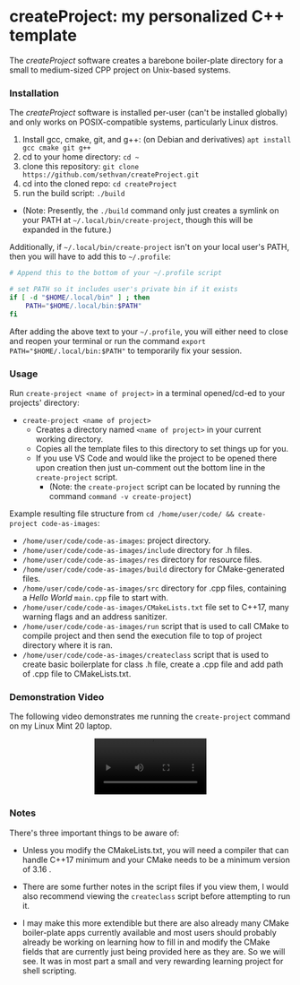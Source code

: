 # createProject: my personalized C++ template

The *createProject* software creates a barebone boiler-plate directory for a small to medium-sized CPP project on Unix-based systems.

### Installation

The *createProject* software is installed per-user (can't be installed globally) and only works on POSIX-compatible systems, particularly Linux distros.

1. Install gcc, cmake, git, and g++: (on Debian and derivatives) `apt install gcc cmake git g++`
1. cd to your home directory: `cd ~`
2. clone this repository: `git clone https://github.com/sethvan/createProject.git`
3. cd into the cloned repo: `cd createProject`
4. run the build script: `./build`
  - (Note: Presently, the `./build` command only just creates a symlink on your PATH at `~/.local/bin/create-project`, though this will be expanded in the future.)

Additionally, if `~/.local/bin/create-project` isn't on your local user's PATH, then you will have to add this to `~/.profile`:

```sh
# Append this to the bottom of your ~/.profile script

# set PATH so it includes user's private bin if it exists
if [ -d "$HOME/.local/bin" ] ; then
    PATH="$HOME/.local/bin:$PATH"
fi
```

After adding the above text to your `~/.profile`, you will either need to close and reopen your terminal or run the command `export PATH="$HOME/.local/bin:$PATH"` to temporarily fix your session.

### Usage

Run `create-project <name of project>` in a terminal opened/cd-ed to your projects' directory:

- `create-project <name of project>`
  - Creates a directory named `<name of project>` in your current working directory.
  - Copies all the template files to this directory to set things up for you.
  - If you use VS Code and would like the project to be opened there upon creation then just un-comment out the bottom line in the `create-project` script.
    - (Note: the `create-project` script can be located by running the command `command -v create-project`)

Example resulting file structure from `cd /home/user/code/ && create-project code-as-images`:

- `/home/user/code/code-as-images`: project directory.
- `/home/user/code/code-as-images/include` directory for .h files.
- `/home/user/code/code-as-images/res` directory for resource files.
- `/home/user/code/code-as-images/build` directory for CMake-generated files.
- `/home/user/code/code-as-images/src` directory for .cpp files, containing a *Hello World* `main.cpp` file to start with.
- `/home/user/code/code-as-images/CMakeLists.txt` file set to C++17, many warning flags and an address sanitizer.
- `/home/user/code/code-as-images/run` script that is used to call CMake to compile project and then send the execution file to top of project directory where it is ran.
- `/home/user/code/code-as-images/createclass` script that is used to create basic boilerplate for class .h file, create a .cpp file and add path of .cpp file to CMakeLists.txt.


### Demonstration Video

The following video demonstrates me running the `create-project` command on my Linux Mint 20 laptop.

<div align="center">
    <video width="200" src="./resources/demo-video.mp4" />
</div>
  
### Notes

There's three important things to be aware of:

* Unless you modify the CMakeLists.txt, you will need a compiler that can handle C++17 minimum and your CMake needs to be a minimum version of 3.16 . 

* There are some further notes in the script files if you view them, I would also recommend viewing the `createclass` script before attempting to run it.  

* I may make this more extendible but there are also already many CMake boiler-plate apps currently available and most users should probably already be working on learning how to fill in and modify the CMake fields that are currently just being provided here as they are. So we will see. It was in most part
a small and very rewarding learning project for shell scripting.  



